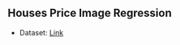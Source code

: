 ## Houses Price Image Regression
- Dataset: <a href='https://github.com/emanhamed/Houses-dataset'>Link</a>
